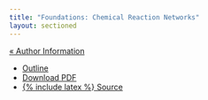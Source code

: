 ```yaml
---
title: "Foundations: Chemical Reaction Networks"
layout: sectioned
---
```


[« Author Information](..)

- [Outline](https://docs.google.com/document/d/1PuC--ercmAz7XSPP38qCJA3SQE0Nsbx82wMZ6IQzW8A/edit)
- [Download PDF](crn.pdf)
- [{% include latex %} Source](crn.tex)
